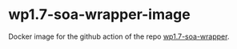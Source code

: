 # wp1.7-soa-wrapper-image
Docker image for the github action of the repo [wp1.7-soa-wrapper](https://github.com/cern-nextgen/wp1.7-soa-wrapper).

